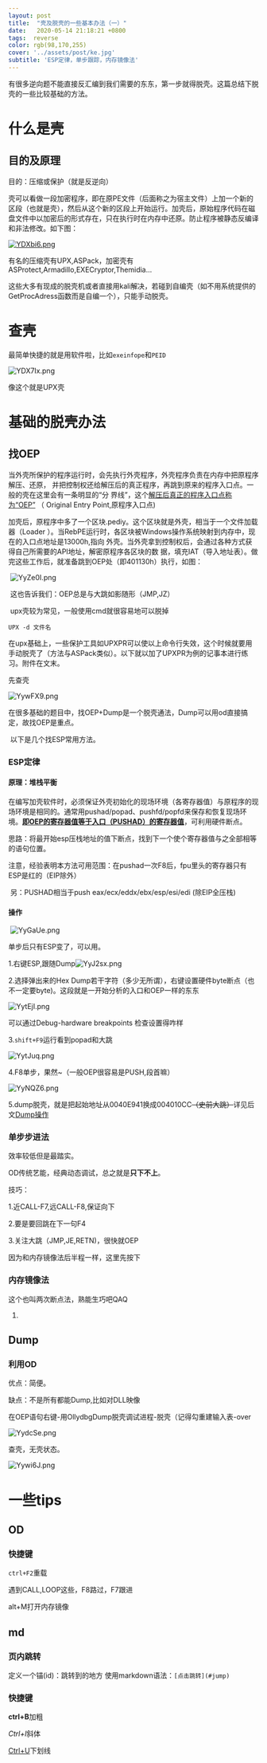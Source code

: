 ```yaml
---
layout: post
title:  "壳及脱壳的一些基本办法（一）"
date:   2020-05-14 21:18:21 +0800
tags:  reverse
color: rgb(98,170,255)
cover: '../assets/post/ke.jpg'
subtitle: 'ESP定律，单步跟踪，内存镜像法'
---
```




有很多逆向题不能直接反汇编到我们需要的东东，第一步就得脱壳。这篇总结下脱壳的一些比较基础的方法。

# 什么是壳

##  目的及原理	

目的：压缩或保护（就是反逆向）

​	壳可以看做一段加密程序，即在原PE文件（后面称之为宿主文件）上加一个新的区段（也就是壳），然后从这个新的区段上开始运行。加壳后，原始程序代码在磁盘文件中以加密后的形式存在，只在执行时在内存中还原。防止程序被静态反编译和非法修改。如下图：

[![YDXbi6.png](https://s1.ax1x.com/2020/05/15/YDXbi6.png)](https://imgchr.com/i/YDXbi6)

​	有名的压缩壳有UPX,ASPack，加密壳有ASProtect,Armadillo,EXECryptor,Themidia...

​	这些大多有现成的脱壳机或者直接用kali解决，若碰到自编壳（如不用系统提供的GetProcAdress函数而是自编一个），只能手动脱壳。



# 查壳

最简单快捷的就是用软件啦，比如`exeinfope`和`PEID`

![YDX7Ix.png](https://s1.ax1x.com/2020/05/15/YDX7Ix.png)

像这个就是UPX壳

# 基础的脱壳办法

## 找OEP

​	当外壳所保护的程序运行时，会先执行外壳程序，外壳程序负责在内存中把原程序解压、还原， 并把控制权还给解压后的真正程序，再跳到原来的程序入口点。一般的壳在这里会有一条明显的“分 界线”，这个<u>解压后真正的程序入口点称为“OEP”</u> （ Original Entry Point,原程序入口点)

​	加壳后，原程序中多了一个区块.pediy。这个区块就是外壳，相当于一个文件加载器（Loader ）。当RebPE运行时，各区块被Windows操作系统映射到内存中，现在的入口点地址是13000h,指向 外壳。当外壳拿到控制权后，会通过各种方式获得自己所需要的API地址，解密原程序各区块的数 据，填充IAT（导入地址表）。做完这些工作后，就准备跳到OEP处（即401130h）执行，如图：

​	![YyZe0I.png](https://s1.ax1x.com/2020/05/15/YyZe0I.png)

​	这也告诉我们：OEP总是与大跳如影随形（JMP,JZ）

​	upx壳较为常见，一般使用cmd就很容易地可以脱掉

```
UPX -d 文件名
```

​	在upx基础上，一些保护工具如UPXPR可以使以上命令行失效，这个时候就要用手动脱壳了（方法与ASPack类似）。以下就以加了UPXPR为例的记事本进行练习。附件在文末。

   先查壳

![YywFX9.png](https://s1.ax1x.com/2020/05/15/YywFX9.png)

​	在很多基础的题目中，找OEP+Dump是一个脱壳通法，Dump可以用od直接搞定，故找OEP是重点。

​	以下是几个找ESP常用方法。

### ESP定律

#### 原理：堆栈平衡

​	在编写加壳软件时，必须保证外壳初始化的现场环境（各寄存器值）与原程序的现场环境是相同的。通常用pushad/popad、pushfd/popfd来保存和恢复现场环境。**<u>即OEP的寄存器值等于入口（PUSHAD）的寄存器值</u>**，可利用硬件断点。

​	思路：将最开始esp压栈地址的值下断点，找到下一个使个寄存器值与之全部相等的语句位置。	

​	注意，经验表明本方法可用范围：在pushad一次F8后，fpu里头的寄存器只有ESP是红的（EIP除外）

​	另：PUSHAD相当于push eax/ecx/eddx/ebx/esp/esi/edi  (除EIP全压栈)

#### 操作

​	![YyGaUe.png](https://s1.ax1x.com/2020/05/15/YyGaUe.png)

单步后只有ESP变了，可以用。



1.右键ESP,跟随Dump![YyJ2sx.png](https://s1.ax1x.com/2020/05/15/YyJ2sx.png)

2.选择弹出来的Hex Dump若干字符（多少无所谓），右键设置硬件byte断点（也不一定要byte)。这段就是一开始分析的入口和OEP一样的东东

![YytEjI.png](https://s1.ax1x.com/2020/05/15/YytEjI.png)

可以通过Debug-hardware breakpoints 检查设置得咋样

3.`shift+F9`运行看到popad和大跳

![YytJuq.png](https://s1.ax1x.com/2020/05/15/YytJuq.png)

4.F8单步，果然~（一般OEP很容易是PUSH,段首嘛）

![YyNQZ6.png](https://s1.ax1x.com/2020/05/15/YyNQZ6.png)

5.dump脱壳，就是把起始地址从0040E941换成004010CC~~（史前大跳）~~详见后文[Dump操作](#jump)

### 单步步进法

效率较低但是最踏实。

OD传统艺能，经典动态调试，总之就是**只下不上**。

技巧：

1.近CALL-F7,远CALL-F8,保证向下

2.要是要回跳在下一句F4

3.关注大跳（JMP,JE,RETN)，很快就OEP

因为和内存镜像法后半程一样，这里先按下

### 内存镜像法

这个也叫两次断点法，熟能生巧吧QAQ

1.

## Dump

### 利用OD

优点：简便。

<span id="jump">缺点：不是所有都能Dump,比如对DLL映像</span>

在OEP语句右键-用OllydbgDump脱壳调试进程-脱壳（记得勾重建输入表-over

![YydcSe.png](https://s1.ax1x.com/2020/05/15/YydcSe.png)

查壳，无壳状态。

![Yywi6J.png](https://s1.ax1x.com/2020/05/15/Yywi6J.png)

# 一些tips

## OD

### 快捷键

`ctrl+F2`重载

遇到CALL,LOOP这些，F8路过，F7跟进

alt+M打开内存镜像

## md

### 页内跳转

定义一个锚(id)：<span id="jump">跳转到的地方</span>
使用markdown语法：`[点击跳转](#jump)`





### 快捷键

**ctrl+B**加粗

*Ctrl+I*斜体

<u>Ctrl+U</u>下划线







































